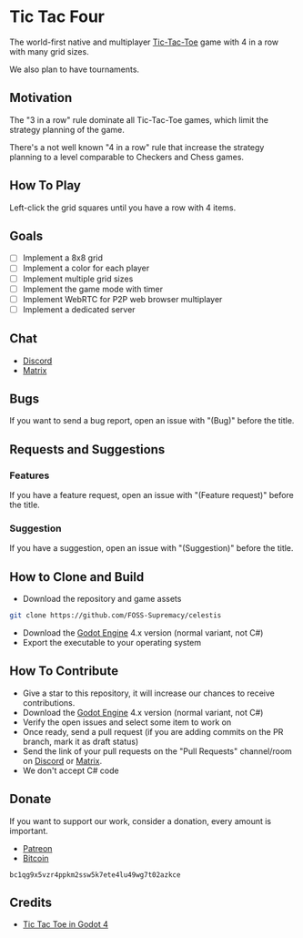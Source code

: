 # Tic Tac Four

The world-first native and multiplayer [Tic-Tac-Toe](https://en.wikipedia.org/wiki/Tic-tac-toe) game with 4 in a row with many grid sizes.

We also plan to have tournaments.

## Motivation

The "3 in a row" rule dominate all Tic-Tac-Toe games, which limit the strategy planning of the game.

There's a not well known "4 in a row" rule that increase the strategy planning to a level comparable to Checkers and Chess games.

## How To Play

Left-click the grid squares until you have a row with 4 items.

## Goals

- [ ] Implement a 8x8 grid
- [ ] Implement a color for each player
- [ ] Implement multiple grid sizes
- [ ] Implement the game mode with timer
- [ ] Implement WebRTC for P2P web browser multiplayer
- [ ] Implement a dedicated server

## Chat

- [Discord](https://discord.gg/d9ca4U64H4)
- [Matrix](https://matrix.to/#/#foss-supremacy:matrix.org)

## Bugs

If you want to send a bug report, open an issue with "(Bug)" before the title.

## Requests and Suggestions

### Features

If you have a feature request, open an issue with "(Feature request)" before the title.

### Suggestion

If you have a suggestion, open an issue with "(Suggestion)" before the title.

## How to Clone and Build

- Download the repository and game assets

```sh
git clone https://github.com/FOSS-Supremacy/celestis
```

- Download the [Godot Engine](https://godotengine.org/) 4.x version (normal variant, not C#)
- Export the executable to your operating system

## How To Contribute

- Give a star to this repository, it will increase our chances to receive contributions.
- Download the [Godot Engine](https://godotengine.org/) 4.x version (normal variant, not C#)
- Verify the open issues and select some item to work on
- Once ready, send a pull request (if you are adding commits on the PR branch, mark it as draft status)
- Send the link of your pull requests on the "Pull Requests" channel/room on [Discord](https://discord.gg/tk6Vnxv9Qt) or [Matrix](https://matrix.to/#/!vIwqjDewTZpciZqhEp:matrix.org?via=matrix.org).
- We don't accept C# code

## Donate

If you want to support our work, consider a donation, every amount is important.

- [Patreon](https://www.patreon.com/foss_supremacy)
- [Bitcoin](https://bitcoin.org)

```
bc1qg9x5vzr4ppkm2ssw5k7ete4lu49wg7t02azkce
```

## Credits

- [Tic Tac Toe in Godot 4](https://github.com/KingGD24/Tic-Tac-Toe_In_Godot-4)
